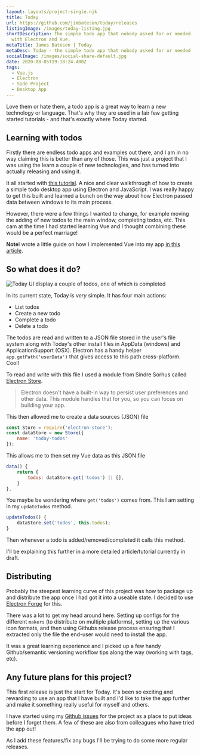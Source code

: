 ```yaml
---
layout: layouts/project-single.njk
title: Today
url: https://github.com/jimbateson/today/releases
listingImage: /images/today-listing.jpg
shortDescription: The simple todo app that nobody asked for or needed. Built
  with Electron and Vue.
metaTitle: James Bateson | Today
metaDesc: Today - the simple todo app that nobody asked for or needed
socialImage: /images/social-share-default.jpg
date: 2020-08-05T19:18:24.400Z
tags:
  - Vue.js
  - Electron
  - Side Project
  - Desktop App
---
```

Love them or hate them, a todo app is a great way to learn a new technology or language. That's why they are used in a fair few getting started tutorials - and that's exactly where Today started.

## Learning with todos

Firstly there are endless todo apps and examples out there, and I am in no way claiming this is better than any of those. This was just a project that I was using the learn a couple of new technologies, and has turned into actually releasing and using it.

It all started with [this tutorial](https://codeburst.io/build-a-todo-app-with-electron-d6c61f58b55a). A nice and clear walkthrough of how to create a simple todo desktop app using Electron and JavaScript. I was really happy to get this built and learned a bunch on the way about how Electron passed data between windows to its main process.

However, there were a few things I wanted to change, for example moving the adding of new todos to the main window, completing todos, etc. This cam at the time I had started learning Vue and I thought combining these would be a perfect marriage!

<div class="post-note"><p><strong>Note</strong>I wrote a little guide on how I implemented Vue into my app <a href="https://jamesbateson.co.uk/articles/building-a-simple-todo-app-with-vue-js/">in this article</a>.</p></div>

## So what does it do?

![Today UI display a couple of todos, one of which is completed](/images/today-shot.png)

In its current state, Today is *very* simple. It has four main actions:

* List todos
* Create a new todo
* Complete a todo
* Delete a todo

The todos are read and written to a JSON file stored in the user's file system along with Today's other install files in AppData (windows) and ApplicationSupport (OSX). Electron has a handy helper `app.getPath('userData')` that gives access to this path cross-platform. Cool!

To read and write with this file I used a module from Sindre Sorhus called [Electron Store](https://github.com/sindresorhus/electron-store).

> Electron doesn't have a built-in way to persist user preferences and other data. This module handles that for you, so you can focus on building your app.

This then allowed me to create a data sources (JSON) file

```javascript
const Store = require('electron-store');
const dataStore = new Store({
    name: 'today-todos'
});
```

This allows me to then set my Vue data as this JSON file

```javascript
data() { 
    return {
	    todos: dataStore.get('todos') || [],
    }
},
```

You maybe be wondering where `get('todos')` comes from. This I am setting in my `updateTodos` method.

```javascript
updateTodos() {
    dataStore.set('todos', this.todos);
}
```

Then whenever a todo is added/removed/completed it calls this method.

I'll be explaining this further in a more detailed article/tutorial currently in draft.

## Distributing

Probably the steepest learning curve of this project was how to package up and distribute the app once I had got it into a useable state. I decided to use [Electron Forge](https://www.electronforge.io/) for this.

There was a lot to get my head around here. Setting up configs for the different `makers` (to distribute on multiple platforms), setting up the various icon formats, and then using Githubs release process ensuring that I extracted only the file the end-user would need to install the app.

It was a great learning experience and I picked up a few handy Github/semantic versioning workflow tips along the way (working with tags, etc).

## Any future plans for this project?

This first release is just the start for Today. It's been so exciting and rewarding to use an app that I have built and I'd like to take the app further and make it something really useful for myself and others.

I have started using my [Github issues](https://github.com/jimbateson/today/issues) for the project as a place to put ideas before I forget them. A few of these are also from colleagues who have tried the app out!

As I add these features/fix any bugs I'll be trying to do some more regular releases.